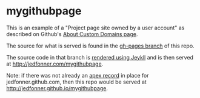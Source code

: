 mygithubpage
============

This is an example of a "Project page site owned by a user account" as described on Github's [About Custom Domains page](https://help.github.com/articles/about-custom-domains-for-github-pages-sites/#how-github-pages-sites-use-custom-domains).

The source for what is served is found in the [gh-pages branch](https://github.com/jedfonner/mygithubpage/tree/gh-pages) of this repo.

The source code in that branch is [rendered using Jeykll](https://help.github.com/articles/using-jekyll-with-pages/) and is then served at http://jedfonner.com/mygithubpage.

Note: if there was not already an [apex record](https://help.github.com/articles/about-custom-domains-for-github-pages-sites/#apex-domains) in place for jedfonner.github.com, then this repo would be served at http://jedfonner.github.io/mygithubpage.
